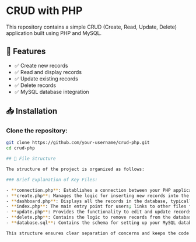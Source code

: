 # CRUD with PHP

This repository contains a simple CRUD (Create, Read, Update, Delete) application built using PHP and MySQL.

## 🚀 Features

- ✅ Create new records
- ✅ Read and display records
- ✅ Update existing records
- ✅ Delete records
- ✅ MySQL database integration

## 📥 Installation

### Clone the repository:

```bash
git clone https://github.com/your-username/crud-php.git
cd crud-php

## 📂 File Structure

The structure of the project is organized as follows:

### Brief Explanation of Key Files:

- **connection.php**: Establishes a connection between your PHP application and the MySQL database.
- **create.php**: Manages the logic for inserting new records into the database.
- **dashboard.php**: Displays all the records in the database, typically on the home page.
- **index.php**: The main entry point for users; links to other files for managing records.
- **update.php**: Provides the functionality to edit and update records that already exist in the database.
- **delete.php**: Contains the logic to remove records from the database.
- **database.sql**: Contains the schema for setting up your MySQL database, including table structures and initial data.

This structure ensures clear separation of concerns and keeps the code organized for easy maintenance and expansion.


